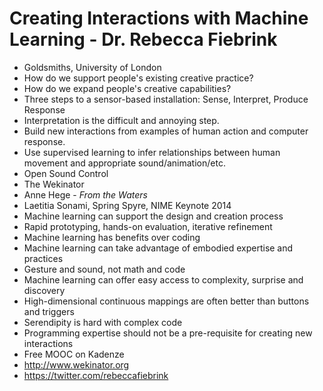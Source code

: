 # Creating Interactions with Machine Learning - Dr. Rebecca Fiebrink

- Goldsmiths, University of London
- How do we support people's existing creative practice?
- How do we expand people's creative capabilities?
- Three steps to a sensor-based installation: Sense, Interpret, Produce Response
- Interpretation is the difficult and annoying step.
- Build new interactions from examples of human action and computer response.
- Use supervised learning to infer relationships between human movement and appropriate sound/animation/etc.
- Open Sound Control
- The Wekinator
- Anne Hege - _From the Waters_
- Laetitia Sonami, Spring Spyre, NIME Keynote 2014
- Machine learning can support the design and creation process
- Rapid prototyping, hands-on evaluation, iterative refinement
- Machine learning has benefits over coding
- Machine learning can take advantage of embodied expertise and practices
- Gesture and sound, not math and code
- Machine learning can offer easy access to complexity, surprise and discovery
- High-dimensional continuous mappings are often better than buttons and triggers
- Serendipity is hard with complex code
- Programming expertise should not be a pre-requisite for creating new interactions
- Free MOOC on Kadenze
- <http://www.wekinator.org>
- <https://twitter.com/rebeccafiebrink>
